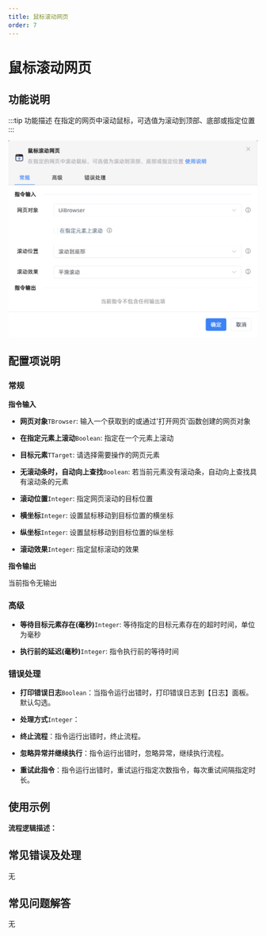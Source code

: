 ```yaml
---
title: 鼠标滚动网页
order: 7
---
```


# 鼠标滚动网页

## 功能说明

:::tip 功能描述
在指定的网页中滚动鼠标，可选值为滚动到顶部、底部或指定位置
:::

![鼠标滚动网页](../../../assets/鼠标滚动网页_command.png)

## 配置项说明

### 常规

**指令输入**

- **网页对象**`TBrowser`: 输入一个获取到的或通过'打开网页'函数创建的网页对象

- **在指定元素上滚动**`Boolean`: 指定在一个元素上滚动

- **目标元素**`TTarget`: 请选择需要操作的网页元素

- **无滚动条时，自动向上查找**`Boolean`: 若当前元素没有滚动条，自动向上查找具有滚动条的元素

- **滚动位置**`Integer`: 指定网页滚动的目标位置

- **横坐标**`Integer`: 设置鼠标移动到目标位置的横坐标

- **纵坐标**`Integer`: 设置鼠标移动到目标位置的纵坐标

- **滚动效果**`Integer`: 指定鼠标滚动的效果


**指令输出**

当前指令无输出

### 高级

- **等待目标元素存在(毫秒)**`Integer`: 等待指定的目标元素存在的超时时间，单位为毫秒

- **执行前的延迟(毫秒)**`Integer`: 指令执行前的等待时间

### 错误处理

- **打印错误日志**`Boolean`：当指令运行出错时，打印错误日志到【日志】面板。默认勾选。

- **处理方式**`Integer`：

 - **终止流程**：指令运行出错时，终止流程。

 - **忽略异常并继续执行**：指令运行出错时，忽略异常，继续执行流程。

 - **重试此指令**：指令运行出错时，重试运行指定次数指令，每次重试间隔指定时长。

## 使用示例

**流程逻辑描述：** 

## 常见错误及处理

无

## 常见问题解答

无

